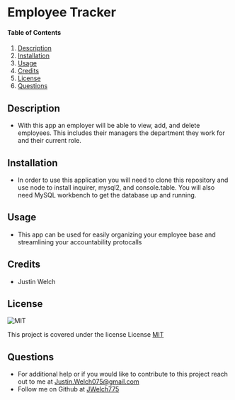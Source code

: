 # Employee Tracker
  
#### Table of Contents
1. [Description](#description)
2. [Installation](#installation)
3. [Usage](#usage)
4. [Credits](#credits)
5. [License](#license)
6. [Questions](#questions)
## Description
* With this app an employer will be able to view, add, and delete employees. This includes their managers the department they work for and their current role.
## Installation 
* In order to use this application you will need to clone this repository and use node to install inquirer, mysql2, and console.table. You will also need MySQL workbench to get the database up and running.
## Usage 
* This app can be used for easily organizing your employee base and streamlining your accountability protocalls
## Credits
* Justin Welch

## License
    
![MIT](https://img.shields.io/badge/license-MIT-blue.svg)

This project is covered under the license License [MIT](https://opensource.org/licenses/MIT)
    

## Questions
* For additional help or if you would like to contribute to this project reach out to me at Justin.Welch075@gmail.com
* Follow me on Github at [JWelch775](http://github.com/JWelch775)

